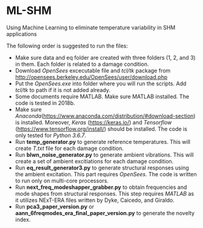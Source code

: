 # ML-SHM
Using Machine Learning to eliminate temperature variability in SHM applications

The following order is suggested to run the files:
* Make sure data and eq folder are created with three folders (1, 2, and 3) in them. Each folder is related to a damage condition.
* Download *OpenSees* excecutable file and *tcl/tk* package from http://opensees.berkeley.edu/OpenSees/user/download.php
* Put the *OpenSees.exe* into folder where you will run the scripts. Add *tcl/tk* to path if it is not added already.
* Some documents require MATLAB. Make sure MATLAB installed. The code is tested in 2018b.
* Make sure *Anaconda*(https://www.anaconda.com/distribution/#download-section) is installed. Moreover, *Keras* (https://keras.io/) and *Tensorflow* (https://www.tensorflow.org/install/) should be installed. The code is only tested for *Python 3.6.7*.
* Run **temp_generator.py** to generate reference temperatures. This will create *T.txt* file for each damage condition.
* Run **blwn_noise_generator.py** to generate ambient vibrations. This will create a set of ambient excitiations for each damage condition.
* Run **eq_result_generator3.py** to generate structural responses using the ambient excitation. This part requires *OpenSees*. The code is written to run only on multi-core processors.
* Run **next_freq_modeshapper_grabber.py** to obtain frequencies and mode shapes from structural responses. This step requires *MATLAB* as it utilizes NExT-ERA files written by Dyke, Caicedo, and Giraldo.
* Run **pca3_paper_version.py** or **aann_6freqmodes_era_final_paper_version.py** to generate the novelty index.
